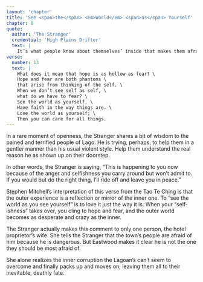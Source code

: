 ```yaml
---
layout: 'chapter'
title: 'See <span>the</span> <em>World</em> <span>as</span> Yourself'
chapter: 8
quote:
  author: 'The Stranger'
  credential: 'High Plains Drifter'
  text: |
    It’s what people know about themselves’ inside that makes them afraid.
verse:
  number: 13
  text: |
    What does it mean that hope is as hollow as fear? \
    Hope and fear are both phantoms \
    that arise from thinking of the self. \
    When we don’t see self as self, \
    what do we have to fear? \
    See the world as yourself. \
    Have faith in the way things are. \
    Love the world as yourself; \
    Then you can care for all things.
---
```


In a rare moment of openness,
the Stranger shares a bit of wisdom to the pained and terrified people of Lago.
He is trying, perhaps,
to help them in a gentler manner than his usual violent style.
Help them understand the real reason he as shown up on their doorstep.

In other words, the Stranger is saying,
“This is happening to you now because of the anger and
selfishness you carry around but won’t admit to.
If you would but do the right thing, I’ll ride off and leave you in peace.”

Stephen Mitchell’s interpretation of this verse from the Tao Te Ching
is that the outer experience is a reflection or mirror of the inner one.
To “see the world as you see yourself” is to love it
just the way it is.
When your “self-ishness” takes over, you cling to hope and fear,
and the outer world becomes as desperate and crazy as the inner.

The Stranger actually makes this comment to only one person,
the hotel proprietor’s wife.
She tells the Stranger that the town’s people are afraid of him
because he is dangerous.
But Eastwood makes it clear he is not the one they should be most afraid of.

She alone realizes the inner corruption the Lagoan’s can’t seem to
overcome and finally packs up and moves on; leaving them all
to their inevitable, deathly fate.
